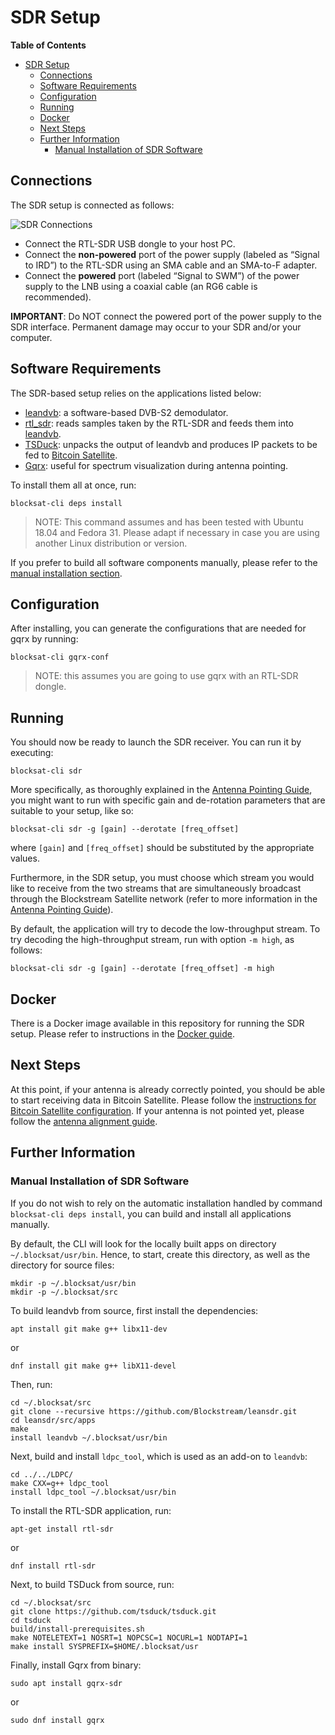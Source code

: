# SDR Setup

<!-- markdown-toc start - Don't edit this section. Run M-x markdown-toc-generate-toc again -->
**Table of Contents**

- [SDR Setup](#sdr-setup)
    - [Connections](#connections)
    - [Software Requirements](#software-requirements)
    - [Configuration](#configuration)
    - [Running](#running)
    - [Docker](#docker)
    - [Next Steps](#next-steps)
    - [Further Information](#further-information)
        - [Manual Installation of SDR Software](#manual-installation-of-sdr-software)

<!-- markdown-toc end -->

## Connections

The SDR setup is connected as follows:

![SDR Connections](img/sdr_connections.png?raw=true "SDR Connections")

- Connect the RTL-SDR USB dongle to your host PC.
- Connect the **non-powered** port of the power supply (labeled as “Signal to
  IRD”) to the RTL-SDR using an SMA cable and an SMA-to-F adapter.
- Connect the **powered** port (labeled “Signal to SWM”) of the power supply to
  the LNB using a coaxial cable (an RG6 cable is recommended).

**IMPORTANT**: Do NOT connect the powered port of the power supply to the SDR
interface. Permanent damage may occur to your SDR and/or your computer.

## Software Requirements

The SDR-based setup relies on the applications listed below:

- [leandvb](http://www.pabr.org/radio/leandvb/leandvb.en.html): a software-based
  DVB-S2 demodulator.
- [rtl_sdr](https://github.com/osmocom/rtl-sdr): reads samples taken by the
  RTL-SDR and feeds them into
  [leandvb](http://www.pabr.org/radio/leandvb/leandvb.en.html).
- [TSDuck](https://tsduck.io/): unpacks the output of leandvb and produces
  IP packets to be fed to [Bitcoin Satellite](bitcoin.md).
- [Gqrx](https://gqrx.dk): useful for spectrum visualization during antenna
  pointing.

To install them all at once, run:

```
blocksat-cli deps install
```

> NOTE: This command assumes and has been tested with Ubuntu 18.04 and
> Fedora 31. Please adapt if necessary in case you are using another Linux
> distribution or version.

If you prefer to build all software components manually, please refer to the
[manual installation section](#manual-installation-of-sdr-software).

## Configuration

After installing, you can generate the configurations that are needed for gqrx
by running:

```
blocksat-cli gqrx-conf
```

> NOTE: this assumes you are going to use gqrx with an RTL-SDR dongle.

## Running

You should now be ready to launch the SDR receiver. You can run it by executing:

```
blocksat-cli sdr
```

More specifically, as thoroughly explained in the [Antenna Pointing
Guide](antenna-pointing.md#sdr-based), you might want to run with specific gain
and de-rotation parameters that are suitable to your setup, like so:

```
blocksat-cli sdr -g [gain] --derotate [freq_offset]
```

where `[gain]` and `[freq_offset]` should be substituted by the appropriate
values.

Furthermore, in the SDR setup, you must choose which stream you would like to
receive from the two streams that are simultaneously broadcast through the
Blockstream Satellite network (refer to more information in the [Antenna
Pointing Guide](antenna-pointing.md#optimize-snr)).

By default, the application will try to decode the low-throughput stream. To try
decoding the high-throughput stream, run with option `-m high`, as follows:

```
blocksat-cli sdr -g [gain] --derotate [freq_offset] -m high
```

## Docker

There is a Docker image available in this repository for running the SDR
setup. Please refer to instructions in the [Docker guide](../docker/README.md).

## Next Steps

At this point, if your antenna is already correctly pointed, you should be able
to start receiving data in Bitcoin Satellite. Please follow the [instructions
for Bitcoin Satellite configuration](bitcoin.md). If your antenna is not pointed
yet, please follow the [antenna alignment guide](antenna-pointing.md).

## Further Information

### Manual Installation of SDR Software

If you do not wish to rely on the automatic installation handled by command
`blocksat-cli deps install`, you can build and install all applications
manually.

By default, the CLI will look for the locally built apps on directory
`~/.blocksat/usr/bin`. Hence, to start, create this directory, as well as the
directory for source files:

```
mkdir -p ~/.blocksat/usr/bin
mkdir -p ~/.blocksat/src
```

To build leandvb from source, first install the dependencies:

```
apt install git make g++ libx11-dev
```
or
```
dnf install git make g++ libX11-devel
```

Then, run:

```
cd ~/.blocksat/src
git clone --recursive https://github.com/Blockstream/leansdr.git
cd leansdr/src/apps
make
install leandvb ~/.blocksat/usr/bin
```

Next, build and install `ldpc_tool`, which is used as an add-on to `leandvb`:

```
cd ../../LDPC/
make CXX=g++ ldpc_tool
install ldpc_tool ~/.blocksat/usr/bin
```

To install the RTL-SDR application, run:

```
apt-get install rtl-sdr
```
or
```
dnf install rtl-sdr
```

Next, to build TSDuck from source, run:

```
cd ~/.blocksat/src
git clone https://github.com/tsduck/tsduck.git
cd tsduck
build/install-prerequisites.sh
make NOTELETEXT=1 NOSRT=1 NOPCSC=1 NOCURL=1 NODTAPI=1
make install SYSPREFIX=$HOME/.blocksat/usr
```

Finally, install Gqrx from binary:

```
sudo apt install gqrx-sdr
```
or
```
sudo dnf install gqrx
```

